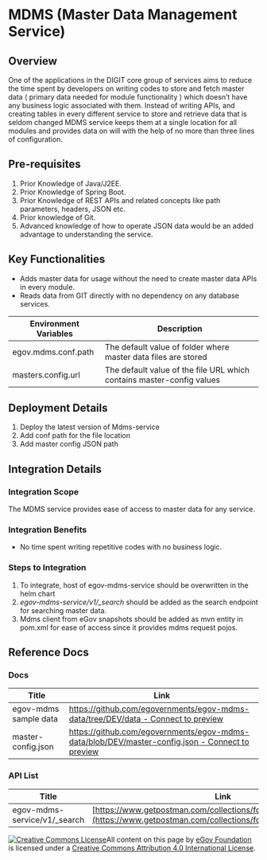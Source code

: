 # MDMS (Master Data Management Service)

## Overview

One of the applications in the DIGIT core group of services aims to reduce the time spent by developers on writing codes to store and fetch master data ( primary data needed for module functionality ) which doesn’t have any business logic associated with them. Instead of writing APIs, and creating tables in every different service to store and retrieve data that is seldom changed MDMS service keeps them at a single location for all modules and provides data on will with the help of no more than three lines of configuration.

## **Pre-requisites**

1. Prior Knowledge of Java/J2EE.
2. Prior Knowledge of Spring Boot.
3. Prior Knowledge of REST APIs and related concepts like path parameters, headers, JSON etc.
4. Prior knowledge of Git.
5. Advanced knowledge of how to operate JSON data would be an added advantage to understanding the service.

## **Key Functionalities**

* Adds master data for usage without the need to create master data APIs in every module.
* Reads data from GIT directly with no dependency on any database services.

| Environment Variables | Description                                                           |
| --------------------- | --------------------------------------------------------------------- |
| egov.mdms.conf.path   | The default value of folder where master data files are stored        |
| masters.config.url    | The default value of the file URL which contains master-config values |

## Deployment Details <a href="#deployment-details" id="deployment-details"></a>

1. Deploy the latest version of Mdms-service
2. Add conf path for the file location
3. Add master config JSON path

## **Integration Details**

### Integration Scope <a href="#integration-scope" id="integration-scope"></a>

The MDMS service provides ease of access to master data for any service.

### Integration Benefits <a href="#integration-benefits" id="integration-benefits"></a>

* No time spent writing repetitive codes with no business logic.

### Steps to Integration <a href="#steps-to-integration" id="steps-to-integration"></a>

1. To integrate, host of egov-mdms-service should be overwritten in the helm chart
2. _egov-mdms-service/v1/\_search_ should be added as the search endpoint for searching master data.
3. Mdms client from eGov snapshots should be added as mvn entity in pom.xml for ease of access since it provides mdms request pojos.

## Reference Docs

### Docs

| Title                 | Link                                                                                                                                                                                                                                                         |
| --------------------- | ------------------------------------------------------------------------------------------------------------------------------------------------------------------------------------------------------------------------------------------------------------ |
| egov-mdms sample data | [<img src="https://github.githubassets.com/favicon.ico" alt="" data-size="line">https://github.com/egovernments/egov-mdms-data/tree/DEV/data - Connect to preview](https://github.com/egovernments/egov-mdms-data/tree/DEV/data)                             |
| master-config.json    | [<img src="https://github.githubassets.com/favicon.ico" alt="" data-size="line">https://github.com/egovernments/egov-mdms-data/blob/DEV/master-config.json - Connect to preview](https://github.com/egovernments/egov-mdms-data/blob/DEV/master-config.json) |

### API List <a href="#api-list" id="api-list"></a>

| Title                         | Link                                                                                                                       |
| ----------------------------- | -------------------------------------------------------------------------------------------------------------------------- |
| egov-mdms-service/v1/\_search | [https://www.getpostman.com/collections/fcc9a71375b674de1308](https://www.getpostman.com/collections/fcc9a71375b674de1308) |

[![Creative Commons License](https://i.creativecommons.org/l/by/4.0/80x15.png)](http://creativecommons.org/licenses/by/4.0/)All content on this page by [eGov Foundation ](https://egov.org.in/)is licensed under a [Creative Commons Attribution 4.0 International License](http://creativecommons.org/licenses/by/4.0/).
